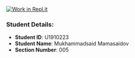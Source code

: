 [![Work in Repl.it](https://classroom.github.com/assets/work-in-replit-14baed9a392b3a25080506f3b7b6d57f295ec2978f6f33ec97e36a161684cbe9.svg)](https://classroom.github.com/online_ide?assignment_repo_id=4497240&assignment_repo_type=AssignmentRepo)

### Student Details:

- **Student ID**: U1910223
- **Student Name**: Mukhammadsaid Mamasaidov
- **Section Number**: 005
